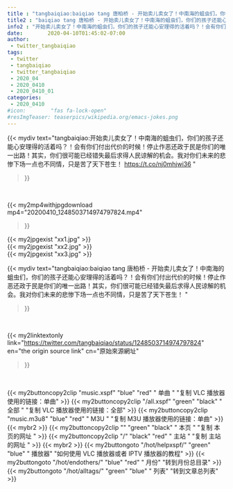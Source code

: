 ```yaml
---
title : "tangbaiqiao:baiqiao tang 唐柏桥 - 开始卖儿卖女了！中南海的蛆虫们，你们的孩子还能心安理得的活着吗？！会有你们付出代价的时候！停止作恶还政于民是你们的唯一出路！其实，你们很可能已经错失最后求得人民谅解的机会。我对你们未来的悲惨下场一点也不同情，只是苦了天下苍生！ "
title2 : "baiqiao tang 唐柏桥 - 开始卖儿卖女了！中南海的蛆虫们，你们的孩子还能心安理得的活着吗？！会有你们付出代价的时候！停止作恶还政于民是你们的唯一出路！其实，你们很可能已经错失最后求得人民谅解的机会。我对你们未来的悲惨下场一点也不同情，只是苦了天下苍生！ "
info2 : "开始卖儿卖女了！中南海的蛆虫们，你们的孩子还能心安理得的活着吗？！会有你们付出代价的时候！停止作恶还政于民是你们的唯一出路！其实，你们很可能已经错失最后求得人民谅解的机会。我对你们未来的悲惨下场一点也不同情，只是苦了天下苍生！ https://t.co/nj0mhjwi36 "
date:        2020-04-10T01:45:02-07:00
author:
 - twitter_tangbaiqiao
tags:
 - twitter
 - tangbaiqiao
 - twitter_tangbaiqiao
 - 2020_04
 - 2020_0410
 - 2020_0410_01
categories:
 - 2020_0410
#icon:        "fas fa-lock-open"
#resImgTeaser: teaserpics/wikipedia.org/emacs-jokes.png
---
```


{{< mydiv text="tangbaiqiao:开始卖儿卖女了！中南海的蛆虫们，你们的孩子还能心安理得的活着吗？！会有你们付出代价的时候！停止作恶还政于民是你们的唯一出路！其实，你们很可能已经错失最后求得人民谅解的机会。我对你们未来的悲惨下场一点也不同情，只是苦了天下苍生！ https://t.co/nj0mhjwi36 "
>}}
<br>


{{< my2mp4withjpgdownload mp4="20200410_1248503714974797824.mp4"
>}}

{{< my2jpgexist "xx1.jpg" >}}<br>
{{< my2jpgexist "xx2.jpg" >}}<br>
{{< my2jpgexist "xx3.jpg" >}}<br>



{{< mydiv text="tangbaiqiao:baiqiao tang 唐柏桥 - 开始卖儿卖女了！中南海的蛆虫们，你们的孩子还能心安理得的活着吗？！会有你们付出代价的时候！停止作恶还政于民是你们的唯一出路！其实，你们很可能已经错失最后求得人民谅解的机会。我对你们未来的悲惨下场一点也不同情，只是苦了天下苍生！ "
>}}
<br>

{{< my2linktextonly link="https://twitter.com/tangbaiqiao/status/1248503714974797824"
en="the origin source link" cn="原始來源網址"
>}}


<br>

{{< my2buttoncopy2clip "music.xspf"        "blue"   "red"    " 单曲 "  "复制 VLC 播放器使用的链接：单曲" >}} {{< my2buttoncopy2clip "/all.xspf"         "green"  "black"  " 全部 "  "复制 VLC 播放器使用的链接：全部" >}} {{< my2buttoncopy2clip "music.m3u8"        "blue"   "red"    " M3U  "    "复制 M3U 播放器使用的链接：单曲" >}} {{< mybr2 >}} {{< my2buttoncopy2clip ""                  "green"  "black"  " 本页 "    "复制 本页的网址 " >}} {{< my2buttoncopy2clip "/"                 "black"  "red"    " 主站 "    "复制 主站的网址 " >}} {{< mybr2 >}} {{< my2buttongoto      "/hot/helpxspf/"    "green"  "blue"   " 播放器" "如何使用 VLC 播放器或者 IPTV 播放器的教程" >}} {{< my2buttongoto      "/hot/endothers/"   "blue"   "red"    " 月份"   "转到月份总目录" >}} {{< my2buttongoto      "/hot/alltags/"     "green"  "blue"   " 列表"   "转到文章总列表" >}} 
